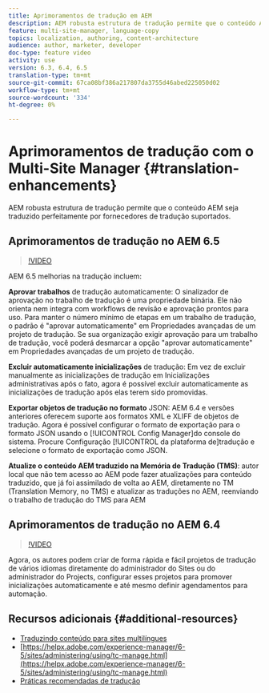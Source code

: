 ```yaml
---
title: Aprimoramentos de tradução em AEM
description: AEM robusta estrutura de tradução permite que o conteúdo AEM seja traduzido perfeitamente por fornecedores de tradução suportados. Saiba mais sobre os últimos aprimoramentos.
feature: multi-site-manager, language-copy
topics: localization, authoring, content-architecture
audience: author, marketer, developer
doc-type: feature video
activity: use
version: 6.3, 6.4, 6.5
translation-type: tm+mt
source-git-commit: 67ca08bf386a217807da3755d46abed225050d02
workflow-type: tm+mt
source-wordcount: '334'
ht-degree: 0%

---
```



# Aprimoramentos de tradução com o Multi-Site Manager {#translation-enhancements}

AEM robusta estrutura de tradução permite que o conteúdo AEM seja traduzido perfeitamente por fornecedores de tradução suportados.

## Aprimoramentos de tradução no AEM 6.5

>[!VIDEO](https://video.tv.adobe.com/v/27405?quality=9&learn=on)

AEM 6.5 melhorias na tradução incluem:

**Aprovar trabalhos** de tradução automaticamente: O sinalizador de aprovação no trabalho de tradução é uma propriedade binária. Ele não orienta nem integra com workflows de revisão e aprovação prontos para uso. Para manter o número mínimo de etapas em um trabalho de tradução, o padrão é &quot;aprovar automaticamente&quot; em Propriedades  avançadas de um projeto de tradução. Se sua organização exigir aprovação para um trabalho de tradução, você poderá desmarcar a opção &quot;aprovar automaticamente&quot; em Propriedades  avançadas de um projeto de tradução.

**Excluir automaticamente inicializações** de tradução: Em vez de excluir manualmente as inicializações de tradução em Inicializações administrativas após o fato, agora é possível excluir automaticamente as inicializações de tradução após elas terem sido promovidas.

**Exportar objetos de tradução no formato** JSON: AEM 6.4 e versões anteriores oferecem suporte aos formatos XML e XLIFF de objetos de tradução. Agora é possível configurar o formato de exportação para o formato JSON usando o [!UICONTROL Config Manager]do console do sistema. Procure Configuração [!UICONTROL da plataforma de]tradução e selecione o formato de exportação como JSON.

**Atualize o conteúdo AEM traduzido na Memória de Tradução (TMS)**: autor local que não tem acesso ao AEM pode fazer atualizações para conteúdo traduzido, que já foi assimilado de volta ao AEM, diretamente no TM (Translation Memory, no TMS) e atualizar as traduções no AEM, reenviando o trabalho de tradução do TMS para AEM

## Aprimoramentos de tradução no AEM 6.4

>[!VIDEO](https://video.tv.adobe.com/v/21309?quality=9&learn=on)

Agora, os autores podem criar de forma rápida e fácil projetos de tradução de vários idiomas diretamente do administrador do Sites ou do administrador do Projects, configurar esses projetos para promover inicializações automaticamente e até mesmo definir agendamentos para automação.

## Recursos adicionais {#additional-resources}

* [Traduzindo conteúdo para sites multilíngues](https://helpx.adobe.com/experience-manager/6-5/sites/administering/using/translation.html)
* [https://helpx.adobe.com/experience-manager/6-5/sites/administering/using/tc-manage.html](https://helpx.adobe.com/experience-manager/6-5/sites/administering/using/tc-manage.html)
* [Práticas recomendadas de tradução](https://helpx.adobe.com/experience-manager/6-5/sites/administering/using/tc-bp.html)